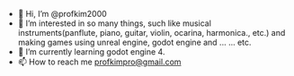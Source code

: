 - 👋 Hi, I’m @profkim2000
- 👀 I’m interested in so many things, such like musical instruments(panflute, piano, guitar, violin, ocarina, harmonica., etc.) and making games using unreal engine, godot engine and ... ... etc.
- 🌱 I’m currently learning godot engine 4.
- 📫 How to reach me profkimpro@gmail.com
